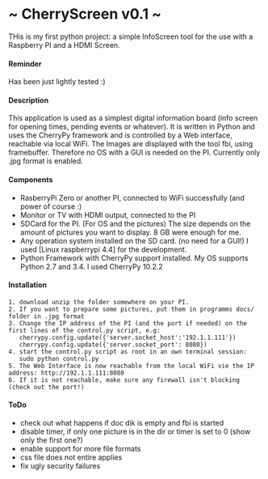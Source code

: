 # ~ CherryScreen v0.1 ~

THis is my first python project: a simple InfoScreen tool for the use with a Raspberry PI and a HDMI Screen.

#### Reminder

Has been just lightly tested :)

#### Description

This application is used as a simplest digital information board (info screen for opening times, pending events or whatever). 
It is written in Python and uses the CherryPy framework and is controlled by a Web interface, reachable via local WiFi. 
The Images are displayed with the tool fbi, using framebuffer. Therefore no OS with a GUI is needed on the PI. 
Currently only .jpg format is enabled.
#### Components

- RasberryPi Zero or another PI, connected to WiFi successfully (and power of course :)
- Monitor or TV with HDMI output, connected to the PI
- SDCard for the PI. (For OS and the pictures) The size depends on the amount of pictures you want to display. 8 GB were enough for me.
- Any operation system installed on the SD card. (no need for a GUI!) I used [Linux raspberrypi 4.4] for the development.
- Python Framework with CherryPy support installed. My OS supports Python 2.7 and 3.4. I used CherryPy 10.2.2

#### Installation

    1. download unzip the folder somewhere on your PI.
    2. If you want to prepare some pictures, put them in programms docs/ folder in .jpg format
    3. Change the IP address of the PI (and the port if needed) on the first lines of the control.py script, e.g: 
       cherrypy.config.update({'server.socket_host':'192.1.1.111'})
       cherrypy.config.update({'server.socket_port': 8080})
    4. start the control.py script as root in an own terminal session: 
       sudo python control.py
    5. The Web Interface is now reachable from the local WiFi vie the IP address: http://192.1.1.111:8080
    6. If it is not reachable, make sure any firewall isn't blocking (check out the port!)

#### ToDo  

- check out what happens if doc dik is empty and fbi is started
- disable timer, if only one picture is in the dir or timer is set to 0 (show only the first one?)
- enable support for more file formats
- css file does not entire applies
- fix ugly security failures
